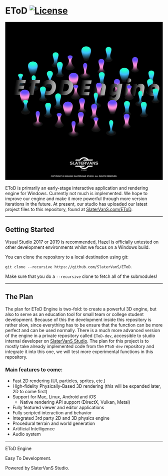 # EToD [![License](https://img.shields.io/github/license/SlaterVanS/EToD.svg)](https://github.com/SlaterVanS/EToD/blob/main/LICENSE)

![EToD](/Sandbox/assets/textures/EToD_Engine.png?raw=true "EToD")

EToD is primarily an early-stage interactive application and rendering engine for Windows. Currently not much is implemented. We hope to improve our engine and make it more powerful through more version iterations in the future. At present, our studio has uploaded our latest project files to this repository, found at [SlaterVanS.com/EToD](https://github.com/SlaterVanS/EToD). 

***

## Getting Started
Visual Studio 2017 or 2019 is recommended, Hazel is officially untested on other development environments whilst we focus on a Windows build.

You can clone the repository to a local destination using git:

`git clone --recursive https://github.com/SlaterVanS/EToD`.

Make sure that you do a `--recursive` clone to fetch all of the submodules!

***

## The Plan
The plan for EToD Engine is two-fold: to create a powerful 3D engine, but also to serve as an education tool for small team or college student development. Because of this the development inside this repository is rather slow, since everything has to be ensure that the function can be more perfect and can be used normally. There is a much more advanced version of the engine in a private repository called `EToD-dev`, accessible to studio internal developer on [SlaterVanS Studio](https://www.slatervans.com/etod). The plan for this project is to mostly take already implemented code from the `EToD-dev` repository and integrate it into this one, we will test more experimental functions in this repository.

### Main features to come:
- Fast 2D rendering (UI, particles, sprites, etc.)
- High-fidelity Physically-Based 3D rendering (this will be expanded later, 2D to come first)
- Support for Mac, Linux, Android and iOS
    - Native rendering API support (DirectX, Vulkan, Metal)
- Fully featured viewer and editor applications
- Fully scripted interaction and behavior
- Integrated 3rd party 2D and 3D physics engine
- Procedural terrain and world generation
- Artificial Intelligence
- Audio system

***

EToD Engine

Easy To Development.

Powered by SlaterVanS Studio.
